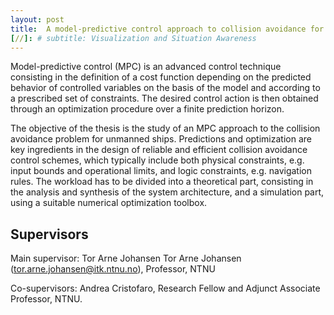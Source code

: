 ```yaml
---
layout: post
title:  A model-predictive control approach to collision avoidance for ASVs
[//]: # subtitle: Visualization and Situation Awareness
---
```

Model-predictive control (MPC) is an advanced control technique consisting in the definition of a cost function depending on the predicted behavior of controlled variables on the basis of the model and according to a prescribed set of constraints. The desired control action is then obtained through an optimization procedure over a finite prediction horizon.

The objective of the thesis is the study of an MPC approach to the collision avoidance problem for unmanned ships. Predictions and optimization are key ingredients in the design of reliable and efficient collision avoidance control schemes, which typically include both physical constraints, e.g. input bounds and operational limits, and logic constraints, e.g. navigation rules. The workload has to be divided into a theoretical part, consisting in the analysis and synthesis of the system architecture, and a simulation part, using a suitable numerical optimization toolbox.


## Supervisors

Main supervisor: Tor Arne Johansen Tor Arne Johansen (<tor.arne.johansen@itk.ntnu.no>), Professor, NTNU

Co-supervisors: Andrea Cristofaro, Research Fellow and Adjunct Associate Professor, NTNU.
